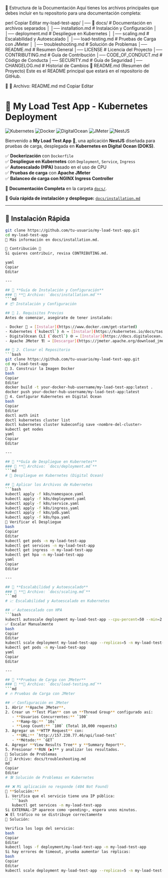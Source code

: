 
📂 Estructura de la Documentación
Aquí tienes los archivos principales que debes incluir en tu repositorio para una documentación completa:

perl
Copiar
Editar
my-load-test-app/
│── 📁 docs/                # Documentación en archivos separados
│   │── installation.md      # Instalación y Configuración
│   │── deployment.md        # Despliegue en Kubernetes
│   │── scaling.md           # Escalabilidad y Autoescalado
│   │── load-testing.md      # Pruebas de Carga con JMeter
│   │── troubleshooting.md   # Solución de Problemas
│── README.md               # Resumen General
│── LICENSE                 # Licencia del Proyecto
│── CONTRIBUTING.md         # Guía de Contribución
│── CODE_OF_CONDUCT.md      # Código de Conducta
│── SECURITY.md             # Guía de Seguridad
│── CHANGELOG.md            # Historial de Cambios
📄 README.md (Resumen del Proyecto)
Este es el README principal que estará en el repositorio de GitHub.

📌 📁 Archivo: README.md
md
Copiar
Editar
# 🚀 My Load Test App - Kubernetes Deployment

![Kubernetes](https://img.shields.io/badge/Kubernetes-✔️-blue)
![Docker](https://img.shields.io/badge/Docker-✔️-blue)
![DigitalOcean](https://img.shields.io/badge/DigitalOcean-✔️-blue)
![JMeter](https://img.shields.io/badge/JMeter-✔️-orange)
![NestJS](https://img.shields.io/badge/NestJS-✔️-red)

Bienvenido a **My Load Test App** 🚀, una aplicación **NestJS** diseñada para pruebas de carga, desplegada en **Kubernetes en Digital Ocean (DOKS)**.

✅ **Dockerización** con `Dockerfile`  
✅ **Despliegue en Kubernetes** con `Deployment`, `Service`, `Ingress`  
✅ **Autoescalado (HPA)** basado en el uso de CPU  
✅ **Pruebas de carga** con **Apache JMeter**  
✅ **Balanceo de carga con NGINX Ingress Controller**  

📌 **Documentación Completa** en la carpeta [`docs/`](./docs/).

📌 **Guía rápida de instalación y despliegue:** [`docs/installation.md`](./docs/installation.md)

---

## 📌 **Instalación Rápida**
```bash
git clone https://github.com/tu-usuario/my-load-test-app.git
cd my-load-test-app
📌 Más información en docs/installation.md.

📌 Contribución 🤝
Si quieres contribuir, revisa CONTRIBUTING.md.

yaml
Copiar
Editar

---

## 📄 **Guía de Instalación y Configuración**
### 📌 **📁 Archivo: `docs/installation.md`**
```md
# 📦 Instalación y Configuración

## 🔹 1. Requisitos Previos
Antes de comenzar, asegúrate de tener instalado:

- Docker 🐳 → [Instalar](https://www.docker.com/get-started)
- Kubernetes (`kubectl`) ⛵ → [Instalar](https://kubernetes.io/docs/tasks/tools/)
- DigitalOcean CLI (`doctl`) 🌐 → [Instalar](https://docs.digitalocean.com/reference/doctl/how-to/install/)
- Apache JMeter 🏗️ → [Descargar](https://jmeter.apache.org/download_jmeter.cgi)

## 🔹 2. Clonar el Repositorio
```bash
git clone https://github.com/tu-usuario/my-load-test-app.git
cd my-load-test-app
🔹 3. Construir la Imagen Docker
bash
Copiar
Editar
docker build -t your-docker-hub-username/my-load-test-app:latest .
docker push your-docker-hub-username/my-load-test-app:latest
🔹 4. Configurar Kubernetes en Digital Ocean
bash
Copiar
Editar
doctl auth init
doctl kubernetes cluster list
doctl kubernetes cluster kubeconfig save <nombre-del-cluster>
kubectl get nodes
yaml
Copiar
Editar

---

## 📄 **Guía de Despliegue en Kubernetes**
### 📌 **📁 Archivo: `docs/deployment.md`**
```md
# 🚀 Despliegue en Kubernetes (Digital Ocean)

## 📌 Aplicar los Archivos de Kubernetes
```bash
kubectl apply -f k8s/namespace.yaml
kubectl apply -f k8s/deployment.yaml
kubectl apply -f k8s/service.yaml
kubectl apply -f k8s/ingress.yaml
kubectl apply -f k8s/pdb.yaml
kubectl apply -f k8s/hpa.yaml
📌 Verificar el Despliegue
bash
Copiar
Editar
kubectl get pods -n my-load-test-app
kubectl get services -n my-load-test-app
kubectl get ingress -n my-load-test-app
kubectl get hpa -n my-load-test-app
yaml
Copiar
Editar

---

## 📄 **Escalabilidad y Autoescalado**
### 📌 **📁 Archivo: `docs/scaling.md`**
```md
# 📈 Escalabilidad y Autoescalado en Kubernetes

## ✅ Autoescalado con HPA
```bash
kubectl autoscale deployment my-load-test-app --cpu-percent=50 --min=2 --max=10 -n my-load-test-app
✅ Escalar Manualmente
bash
Copiar
Editar
kubectl scale deployment my-load-test-app --replicas=5 -n my-load-test-app
kubectl get pods -n my-load-test-app
yaml
Copiar
Editar

---

## 📄 **Pruebas de Carga con JMeter**
### 📌 **📁 Archivo: `docs/load-testing.md`**
```md
# 🔥 Pruebas de Carga con JMeter

## ✅ Configuración en JMeter
1. Abrir **Apache JMeter**.
2. Crear un **Test Plan** con un **Thread Group** configurado así:
   - **Usuarios Concurrentes:** `100`
   - **Ramp-Up:** `10s`
   - **Loop Count:** `100` (Total 10,000 requests)
3. Agregar un **HTTP Request** con:
   - **URL:** `http://157.230.77.46/api/load-test`
   - **Método:** `GET`
4. Agregar **View Results Tree** y **Summary Report**.
5. Presionar **RUN (▶️)** y analizar los resultados.
📄 Solución de Problemas
📌 📁 Archivo: docs/troubleshooting.md
md
Copiar
Editar
# 🛠️ Solución de Problemas en Kubernetes

## ❌ Mi aplicación no responde (404 Not Found)
📌 **Solución:**  
1. Verifica que el servicio tiene una IP pública:
   ```bash
   kubectl get services -n my-load-test-app
Si EXTERNAL-IP aparece como <pending>, espera unos minutos.
❌ El tráfico no se distribuye correctamente
📌 Solución:

Verifica los logs del servicio:
bash
Copiar
Editar
kubectl logs -f deployment/my-load-test-app -n my-load-test-app
Si hay errores de timeout, prueba aumentar las réplicas:
bash
Copiar
Editar
kubectl scale deployment my-load-test-app --replicas=5 -n my-load-test-app

